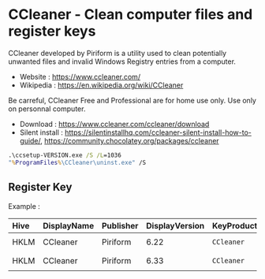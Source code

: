 # CCleaner - Clean computer files and register keys

CCleaner developed by Piriform is a utility used to clean potentially
unwanted files and invalid Windows Registry entries from a computer.

* Website : https://www.ccleaner.com/
* Wikipedia : https://en.wikipedia.org/wiki/CCleaner

Be carreful, CCleaner Free and Professional are for home use only.
Use only on personnal computer.

* Download : https://www.ccleaner.com/ccleaner/download
* Silent install : https://silentinstallhq.com/ccleaner-silent-install-how-to-guide/,
  https://community.chocolatey.org/packages/ccleaner

```bat
.\ccsetup-VERSION.exe /S /L=1036
"%ProgramFiles%\CCleaner\uninst.exe" /S
```


## Register Key

Example :

 | Hive | DisplayName | Publisher | DisplayVersion | KeyProduct | UninstallExe |
 |:---- |:----------- |:--------- |:-------------- |:---------- |:------------ |
 | HKLM | CCleaner | Piriform | 6.22 | `CCleaner` | `"C:\Program Files\CCleaner\uninst.exe"` |
 | HKLM | CCleaner | Piriform | 6.33 | `CCleaner` | `"C:\Program Files\CCleaner\uninst.exe"` |
